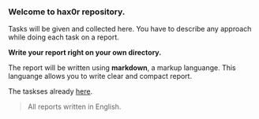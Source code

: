 ### Welcome to **hax0r** repository.

Tasks will be given and collected here. You have to describe any approach while doing each task on a report.

**__Write your report right on your own directory.__**

The report will be written using **markdown**, a markup languange. This languange allows you to write clear and compact report.

The taskses already [here](/task).

> All reports written in English.
